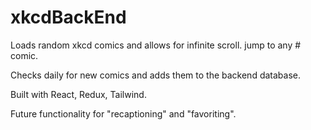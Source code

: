 # xkcdBackEnd

Loads random xkcd comics and allows for infinite scroll. jump to any # comic.

Checks daily for new comics and adds them to the backend database.

Built with React, Redux, Tailwind.

Future functionality for "recaptioning" and "favoriting".
